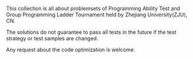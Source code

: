This collection is all about problemsets of Programming Ability Test and Group Programming Ladder Tournament held by Zhejiang University(ZJU), CN.

The solutions do not guarantee to pass all tests in the future if the test strategy or test samples are changed.

Any request about the code optimization is welcome.

